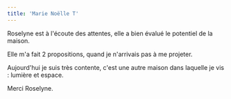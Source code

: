 ```yaml
---
title: 'Marie Noëlle T'
---
```


Roselyne est à l'écoute des attentes, elle a bien évalué le potentiel de la maison.

Elle m'a fait 2 propositions, quand je n'arrivais pas à me projeter.

Aujourd'hui je suis très contente, c'est une autre maison dans laquelle je vis : lumière et espace. 

Merci Roselyne.
